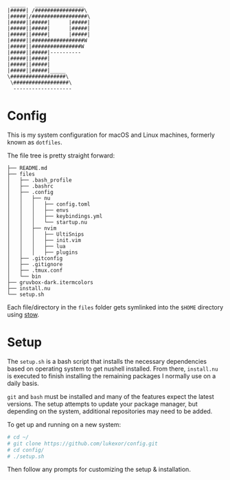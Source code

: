      _____   ________________
    |#####| /################\
    |#####|/##################\
    |#####||#####|      |#####|
    |#####||#####|      |#####|
    |#####||#####|      |#####|
    |#####||#################W
    |#####||################W
    |#####||#####|----------
    |#####||#####|
    |#####||#####|
    |#####||#####|_____
    \##################\
     \##################\
      -------------------

# Config

This is my system configuration for macOS and Linux machines, formerly known as
`dotfiles`.

The file tree is pretty straight forward:

```text
├── README.md
├── files
│   ├── .bash_profile
│   ├── .bashrc
│   ├── .config
│   │   ├── nu
│   │   │   ├── config.toml
│   │   │   ├── envs
│   │   │   ├── keybindings.yml
│   │   │   └── startup.nu
│   │   ├── nvim
│   │   │   ├── UltiSnips
│   │   │   ├── init.vim
│   │   │   ├── lua
│   │   │   ├── plugins
│   ├── .gitconfig
│   ├── .gitignore
│   ├── .tmux.conf
│   └── bin
├── gruvbox-dark.itermcolors
├── install.nu
└── setup.sh
```

Each file/directory in the `files` folder gets symlinked into the `$HOME`
directory using [stow](https://www.gnu.org/software/stow/).

# Setup

The `setup.sh` is a bash script that installs the necessary dependencies based
on operating system to get nushell installed. From there, `install.nu` is
executed to finish installing the remaining packages I normally use on a daily
basis.

`git` and `bash` must be installed and many of the features expect the latest
versions. The setup attempts to update your package manager, but depending on
the system, additional repositories may need to be added.

To get up and running on a new system:

```sh
# cd ~/
# git clone https://github.com/lukexor/config.git
# cd config/
# ./setup.sh
```

Then follow any prompts for customizing the setup & installation.
